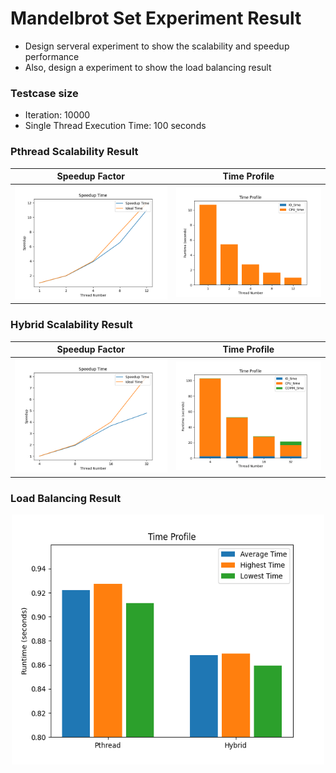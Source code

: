 # Mandelbrot Set Experiment Result

- Design serveral experiment to show the scalability and speedup performance
- Also, design a experiment to show the load balancing result


### Testcase size
- Iteration: 10000
- Single Thread Execution Time: 100 seconds

### Pthread Scalability Result
  Speedup Factor      |  Time Profile
:-------------------------:|:-------------------------:
![](hw2/hw2_a/speedup/images/strict11_speedup.png)  |  ![](hw2/hw2_a/speedup/images/strict11_time_profile_bar.png)


### Hybrid Scalability Result
  Speedup Factor      |  Time Profile
:-------------------------:|:-------------------------:
![](/hw2/hw2_b/speedup/images/strict33_speedup.png)  |  ![](/hw2/hw2_b/speedup/images/strict33_time_profile_bar.png)

### Load Balancing Result
<p align="center">
  <img width="500" height="400" src="hw2/hw2_a/load_balance/images/strict11_time_profile_bar.png">
</p>
